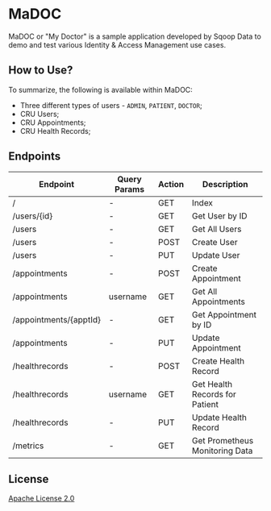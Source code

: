 # MaDOC

MaDOC or "My Doctor" is a sample application developed by Sqoop Data to demo and test various Identity & Access Management use cases.

## How to Use?

To summarize, the following is available within MaDOC:

* Three different types of users - `ADMIN`, `PATIENT`, `DOCTOR`;
* CRU Users;
* CRU Appointments;
* CRU Health Records;

## Endpoints

| Endpoint               | Query Params | Action | Description                    |
|------------------------|--------------|--------|--------------------------------|
| /                      | -            | GET    | Index                          |
| /users/{id}            | -            | GET    | Get User by ID                 |
| /users                 | -            | GET    | Get All Users                  |
| /users                 | -            | POST   | Create User                    |
| /users                 | -            | PUT    | Update User                    |
| /appointments          | -            | POST   | Create Appointment             |
| /appointments          | username     | GET    | Get All Appointments           |
| /appointments/{apptId} | -            | GET    | Get Appointment by ID          |
| /appointments          | -            | PUT    | Update Appointment             |
| /healthrecords         | -            | POST   | Create Health Record           |
| /healthrecords         | username     | GET    | Get Health Records for Patient |
| /healthrecords         | -            | PUT    | Update Health Record           |
| /metrics               | -            | GET    | Get Prometheus Monitoring Data |

## License

[Apache License 2.0](https://choosealicense.com/licenses/apache-2.0/)

